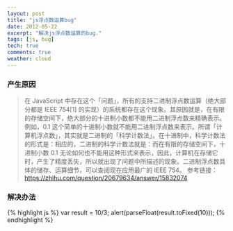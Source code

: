 ```yaml
---
layout: post
title: "js浮点数运算bug"
date: 2012-05-22
excerpt: "解决js浮点数运算的bug."
tags: [js, bug]
tech: true
comments: true
weather: cloud
---
```


### 产生原因
  > 在 JavaScript 中存在这个「问题」，所有的支持二进制浮点数运算（绝大部分都是 IEEE 754[1] 的实现）的系统都存在这个现象。其原因就是，在有限的存储空间下，绝大部分的十进制小数都不能用二进制浮点数来精确表示。例如，0.1 这个简单的十进制小数就不能用二进制浮点数来表示。所谓「计算机浮点数」，其实就是二进制的「科学计数法」。在十进制中，科学计数法的形式是：相应的，二进制的科学计数法就是：而在有限的存储空间下，十进制小数 0.1 无论如何也不能用这种形式来表示，因此，计算机在存储它时，产生了精度丢失，所以就出现了问题中所描述的现象。二进制浮点数具体的储存、运算细节，可以查阅现在应用最广的 IEEE 754。
参考链接：<https://zhihu.com/question/20679634/answer/15832074>

### 解决办法
  {% highlight js %}
  var result = 10/3;
  alert(parseFloat(result.toFixed(10)));
  {% endhighlight %}

    
    
